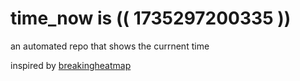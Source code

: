 # time_now is (( 1735297200335 ))

an automated repo that shows the currnent time

inspired by [breakingheatmap](https://github.com/breakingheatmap/breakingheatmap)